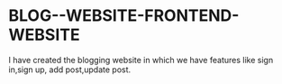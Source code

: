 # BLOG--WEBSITE-FRONTEND-WEBSITE
I have created the blogging website in which we have features like sign in,sign up, add post,update post.
